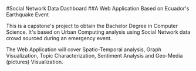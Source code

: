 #Social Network Data Dashboard
##A Web Application Based on Ecuador's Earthquake Event

This is a capstone's project to obtain the Bachelor Degree in Computer Science.
It's based on Urban Computing analysis using Social Network data crowd sourced
during an emergency event.

The Web Application will cover Spatio-Temporal analysis, Graph Visualization,
Topic Characterization, Sentiment Analysis and Geo-Media (pictures) Visualization.
